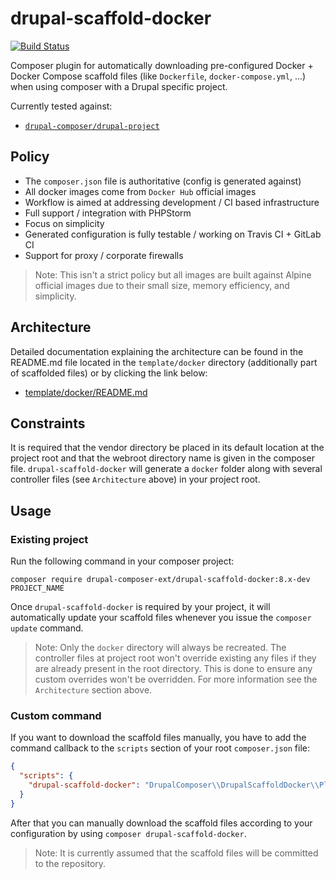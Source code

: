 # drupal-scaffold-docker

[![Build Status][ci-badge]][ci]

Composer plugin for automatically downloading pre-configured Docker + Docker
Compose scaffold files (like `Dockerfile`, `docker-compose.yml`, ...) when
using composer with a Drupal specific project.

Currently tested against:

* [`drupal-composer/drupal-project`][drupal-scaffold]

## Policy

* The `composer.json` file is authoritative (config is generated against)
* All docker images come from `Docker Hub` official images
* Workflow is aimed at addressing development / CI based infrastructure
* Full support / integration with PHPStorm
* Focus on simplicity
* Generated configuration is fully testable / working on Travis CI + GitLab CI
* Support for proxy / corporate firewalls

> Note: This isn't a strict policy but all images are built against Alpine
official images due to their small size, memory efficiency, and simplicity.

## Architecture

Detailed documentation explaining the architecture can be found in the
README.md file located in the `template/docker` directory (additionally part of
scaffolded files) or by clicking the link below:

- [template/docker/README.md][docker-readme]

## Constraints

It is required that the vendor directory be placed in its default location
at the project root and that the webroot directory name is given in the
composer file. `drupal-scaffold-docker` will generate a `docker` folder along
with several controller files (see `Architecture` above) in your project root.

## Usage

### Existing project

Run the following command in your composer project:

```
composer require drupal-composer-ext/drupal-scaffold-docker:8.x-dev PROJECT_NAME
```

Once `drupal-scaffold-docker` is required by your project, it will
automatically update your scaffold files whenever you issue the
`composer update` command.

> Note: Only the `docker` directory will always be recreated. The controller
files at project root won't override existing any files if they are already
present in the root directory. This is done to ensure any custom overrides
won't be overridden. For more information see the `Architecture` section above.

### Custom command

If you want to download the scaffold files manually, you have to add the
command callback to the `scripts` section of your root `composer.json` file:

```json
{
  "scripts": {
    "drupal-scaffold-docker": "DrupalComposer\\DrupalScaffoldDocker\\Plugin::scaffold"
  }
}
```

After that you can manually download the scaffold files according to your
configuration by using `composer drupal-scaffold-docker`.

> Note: It is currently assumed that the scaffold files will be committed to
the repository.

[ci]:                   https://travis-ci.org/drupal-composer-ext/drupal-scaffold-docker
[ci-badge]:             https://travis-ci.org/drupal-composer-ext/drupal-scaffold-docker.svg?branch=8.x
[docker-readme]:        template/docker/README.md
[drupal-scaffold]:      https://github.com/drupal-composer/drupal-scaffold
